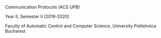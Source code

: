 
Communication Protocols (ACS UPB)

Year II, Semester II (2019-2020)

Faculty of Automatic Control and Computer Science, University Politehnica Bucharest
